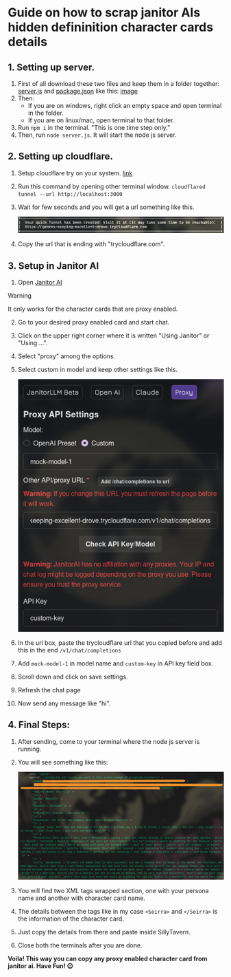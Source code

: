 # Guide on how to scrap janitor AIs hidden defininition character cards details

## 1. Setting up server.

1. First of all download these two files and keep them in a folder together: [server.js](../Scripts/JanitorAI/server.js) and [package.json](../Scripts/JanitorAI/package.json) like this: [image](../Images/janitor-scrapper.png) 
2. Then:
    - If you are on windows, right click an empty space and open terminal in the folder.
    - If you are on linux/mac, open terminal to that folder.
3. Run `npm i` in the terminal. "This is one time step only."
4. Then, run `node server.js`. It will start the node js server.

## 2. Setting up cloudflare.

1. Setup cloudflare try on your system. [link](https://developers.cloudflare.com/cloudflare-one/connections/connect-networks/do-more-with-tunnels/trycloudflare/)
2. Run this command by opening other terminal window.
    `cloudflared tunnel --url http://localhost:3000`
3. Wait for few seconds and you will get a url something like this.

    ![image](../Images/trycloudflare.png)
4. Copy the url that is ending with "trycloudflare.com".

## 3. Setup in Janitor AI

1. Open [Janitor AI](https://janitorai.com/)

> [!WARNING]
> It only works for the character cards that are proxy enabled.

2. Go to your desired proxy enabled card and start chat.
3. Click on the upper right corner where it is written "Using Janitor" or "Using ...".
4. Select "proxy" among the options.
5. Select custom in model and keep other settings like this.

    ![image](../Images/janitor-proxy.png)
6. In the url box, paste the trycloudflare url that you copied before and add this in the end `/v1/chat/completions`
7. Add `mock-model-1` in model name and `custom-key` in API key field box.
8. Scroll down and click on save settings.
9. Refresh the chat page
10. Now send any message like "hi".

## 4. Final Steps:

1. After sending, come to your terminal where the node js server is running.
2. You will see something like this:

    ![image](../Images/janitor-output.png)
3. You will find two XML tags wrapped section, one with your persona name and another with character card name.
4. The details between the tags like in my case `<Seirra>` and `</Seirra>` is the information of the character card.
5. Just copy the details from there and paste inside SillyTavern.
6. Close both the terminals after you are done.

**Voila! This way you can copy any proxy enabled character card from janitor ai. Have Fun! 😉**
